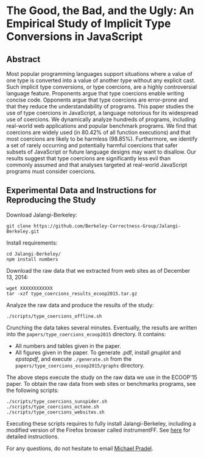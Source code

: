 # The Good, the Bad, and the Ugly: An Empirical Study of Implicit Type Conversions in JavaScript

## Abstract
Most popular programming languages support situations where a value of one type is converted
into a value of another type without any explicit cast. Such implicit type conversions, or type
coercions, are a highly controversial language feature. Proponents argue that type coercions
enable writing concise code. Opponents argue that type coercions are error-prone and that
they reduce the understandability of programs. This paper studies the use of type coercions in
JavaScript, a language notorious for its widespread use of coercions. We dynamically analyze
hundreds of programs, including real-world web applications and popular benchmark programs.
We find that coercions are widely used (in 80.42% of all function executions) and that most
coercions are likely to be harmless (98.85%). Furthermore, we identify a set of rarely occurring
and potentially harmful coercions that safer subsets of JavaScript or future language designs
may want to disallow. Our results suggest that type coercions are significantly less evil than
commonly assumed and that analyses targeted at real-world JavaScript programs must consider
coercions.

## Experimental Data and Instructions for Reproducing the Study

Download Jalangi-Berkeley:

    git clone https://github.com/Berkeley-Correctness-Group/Jalangi-Berkeley.git

Install requirements:

    cd Jalangi-Berkeley/
    npm install numbers

Download the raw data that we extracted from web sites as of December 13, 2014:

    wget XXXXXXXXXXXX
    tar -xzf type_coercions_results_ecoop2015.tar.gz

Analyze the raw data and produce the results of the study:

    ./scripts/type_coercions_offline.sh

Crunching the data takes several minutes. Eventually, the results are written into the `papers/type_coercions_ecoop2015` directory. It contains:
 * All numbers and tables given in the paper.
 * All figures given in the paper. To generate .pdf, install *gnuplot* and *epstopdf*, and execute `./generate.sh` from the `papers/type_coercions_ecoop2015/graphs` directory.

The above steps execute the study on the raw data we use in the ECOOP'15 paper. To obtain the raw data from web sites or benchmarks programs, see the following scripts:

    ./scripts/type_coercions_sunspider.sh
    ./scripts/type_coercions_octane.sh
    ./scripts/type_coercions_websites.sh

Executing these scripts requires to fully install Jalangi-Berkeley, including a modified version of the Firefox browser called instrumentFF. See [here](https://github.com/Berkeley-Correctness-Group/Jalangi-Berkeley) for detailed instructions.

For any questions, do not hesitate to email [Michael Pradel](http://mp.binaervarianz.de).
